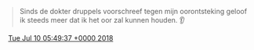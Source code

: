 > Sinds de dokter druppels voorschreef tegen mijn oorontsteking geloof ik steeds meer dat ik het oor zal kunnen houden\. 👂

<img src="../../media/tweet.ico" width="12" /> [Tue Jul 10 05:49:37 +0000 2018](https://twitter.com/DromerDenker/status/1016560050381443072)